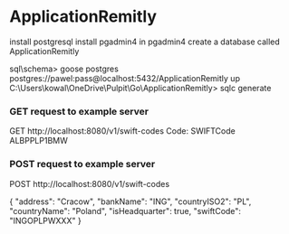 # ApplicationRemitly

install postgresql
install pgadmin4
in pgadmin4 create a database called ApplicationRemitly

sql\schema> goose postgres postgres://pawel:pass@localhost:5432/ApplicationRemitly up
C:\Users\kowal\OneDrive\Pulpit\Go\ApplicationRemitly> sqlc generate


### GET request to example server
GET http://localhost:8080/v1/swift-codes
Code: SWIFTCode ALBPPLP1BMW
###

### POST request to example server
POST http://localhost:8080/v1/swift-codes

{
"address": "Cracow",
"bankName": "ING",
"countryISO2": "PL",
"countryName": "Poland",
"isHeadquarter": true,
"swiftCode": "INGOPLPWXXX"
}